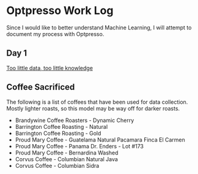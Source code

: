 # Optpresso Work Log

Since I would like to better understand Machine Learning, I will attempt to document my process with Optpresso.


## Day 1

[Too little data, too little knowledge](day1.md)



## Coffee Sacrificed

The following is a list of coffees that have been used for data collection. Mostly lighter roasts, so this model may be way off for darker roasts.

* Brandywine Coffee Roasters - Dynamic Cherry
* Barrington Coffee Roasting - Natural
* Barrington Coffee Roasting - Gold
* Proud Mary Coffee - Guatelama Natural Pacamara Finca El Carmen
* Proud Mary Coffee - Panama  Dr. Enders - Lot #173
* Proud Mary Coffee - Bernardina Washed
* Corvus Coffee - Columbian Natural Java
* Corvus Coffee - Columbian Sidra
